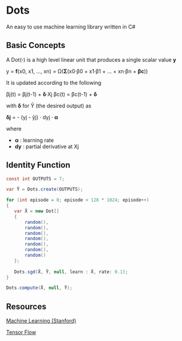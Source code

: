 # Dots

An easy to use machine learning library written in C#

## Basic Concepts

A Dot(**·**) is a high level linear unit that produces a single scalar value **y**

y = **f**(x0, x1, ..., xn) = Ω(**Σ**(x0·β0 + x1·β1 + ... + xn·βn + **βc**))

It is updated according to the following

βj(t) = βj(t-1) + **δ**·Xj
βc(t) = βc(t-1) + **δ**

with **δ** for Ŷ (the desired output) as

**δj** = - (yj - ŷj) · dyj · **α** 

where 

- **α** : learning rate
- **dy** : partial derivative at Xj

## Identity Function
 
 ```csharp
const int OUTPUTS = 7;

var Ȳ = Dots.create(OUTPUTS);

for (int episode = 0; episode < 128 * 1024; episode++)
{
    var X̄ = new Dot[] 
	{
		random(),
		random(),
		random(),
		random(),
		random(),
		random(),
		random()
	};
    
    Dots.sgd(X̄, Ȳ, null, learn : X̄, rate: 0.1);    
}

Dots.compute(X̄, null, Ȳ);
```

## Resources

[Machine Learning (Stanford)](https://www.youtube.com/watch?v=UzxYlbK2c7E&list=PLJ_CMbwA6bT-n1W0mgOlYwccZ-j6gBXqE)

[Tensor Flow](https://www.tensorflow.org)
